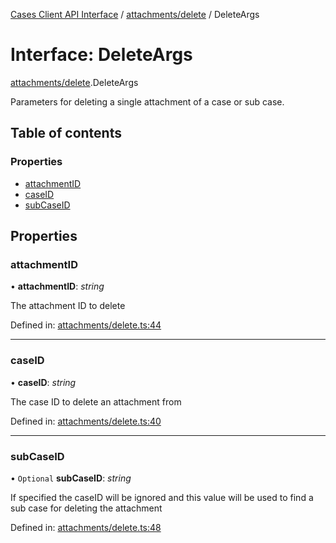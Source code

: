[Cases Client API Interface](../cases_client_api.md) / [attachments/delete](../modules/attachments_delete.md) / DeleteArgs

# Interface: DeleteArgs

[attachments/delete](../modules/attachments_delete.md).DeleteArgs

Parameters for deleting a single attachment of a case or sub case.

## Table of contents

### Properties

- [attachmentID](attachments_delete.deleteargs.md#attachmentid)
- [caseID](attachments_delete.deleteargs.md#caseid)
- [subCaseID](attachments_delete.deleteargs.md#subcaseid)

## Properties

### attachmentID

• **attachmentID**: *string*

The attachment ID to delete

Defined in: [attachments/delete.ts:44](https://github.com/jonathan-buttner/kibana/blob/1e8ae1f6ba4/x-pack/plugins/cases/server/client/attachments/delete.ts#L44)

___

### caseID

• **caseID**: *string*

The case ID to delete an attachment from

Defined in: [attachments/delete.ts:40](https://github.com/jonathan-buttner/kibana/blob/1e8ae1f6ba4/x-pack/plugins/cases/server/client/attachments/delete.ts#L40)

___

### subCaseID

• `Optional` **subCaseID**: *string*

If specified the caseID will be ignored and this value will be used to find a sub case for deleting the attachment

Defined in: [attachments/delete.ts:48](https://github.com/jonathan-buttner/kibana/blob/1e8ae1f6ba4/x-pack/plugins/cases/server/client/attachments/delete.ts#L48)
